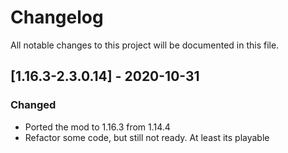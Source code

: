 # Changelog
All notable changes to this project will be documented in this file.

## [1.16.3-2.3.0.14] - 2020-10-31
### Changed
 - Ported the mod to 1.16.3 from 1.14.4
 - Refactor some code, but still not ready. At least its playable
